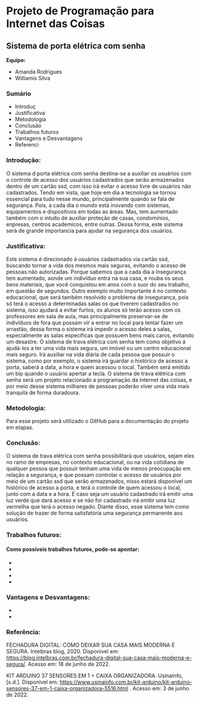 # Projeto de Programação para Internet das Coisas

## **Sistema de porta elétrica com senha**

**Equipe:**
- Amanda Rodrigues
- Williamis Silva



### Sumário

- Introduç
- Justificativa
- Metodologia
- Conclusão
- Trabalhos futuros
- Vantagens e Desvantagens
- Referenci



### **Introdução:**

  O sistema d porta elétrica com senha destina-se a auxiliar os usuários com o controle de acesso dos usuários cadastrados que serão armazenados dentro de um cartão ssd, 
  com isso irá evitar o acesso livre de usuários não cadastrados.
  Tendo em vista,  que hoje em dia a tecnologia se tornou essencial para tudo nesse mundo, principalmente quando se fala de segurança. Pois, a cada dia o mundo está 
  inovando com sistemas, equipamentos e dispositivos em todas as áreas. Mas, tem aumentado também com o intuito de auxiliar proteção de casas, condomínios, enpresas, 
  centros academicos, entre outras. Dessa forma, este sistema será de grande importancia para ajudar na segurança dos usuários.

### **Justificativa:**
Este sistema é direcionado á usuários cadastrados via cartão ssd, buscando tornar a vida dos mesmos mais seguras,
evitando o acesso de pessoas não autorizadas. Porque sabemos que a cada dia a insegurança tem aumentado, aonde um indivíduo
entra na sua casa, e rouba os seus bens materiais, que você conquistou em anos com o suor do seu trabalho, em questão de segundos. 
Outro exemplo muito importante é no contexto educacional, que será também resolvido o problema de insegurança, pois só
terá o acesso a determinadas salas os que tiverem cadastrados no sistema, isso ajudará a evitar furtos, os alunos só terão acesso com os professores
em sala de aula, mas principalmente preservar-se de indivíduos de fora que possam vir a entrar no local para tentar fazer um arrastão, dessa forma o sistema irá 
impedir o acesso deles a salas, especialmente as salas específicas que possuem bens mais caros, evitando um desastre. 
O sistema de trava elétrica com senha tem como objetivo á ajudá-los a ter uma vida mais segura, um imóvel ou um centro educacional mais seguro. 
Irá auxiliar na vida diária de cada pessoa que possuir o sistema, como por exemplo, o sistema irá guardar o histórico de acesso a porta, 
saberá a data, a hora e quem acessou o local. Também será emitido um bip quando o usuário apertar a tecla.
O sistema de trava elétrica com senha será um projeto relacionado a programação da internet das coisas,
e por meio desse sistema milhares de pessoas poderão viver uma vida mais tranquila de forma duradoura.

### **Metodologia:**
Para esse projeto será utilizado o GitHub para  a documentação do projeto em etapas.

### **Conclusão:**
O sistema de trava elétrica com senha possibilitará que usuários, sejam eles no ramo de empresas, no contexto educacional, ou na vida cotidiana de qualquer pessoa
que possuir tenham uma vida de menos preocupação em relação a segurança, e que possam controlar o acesso de usuários por meio de um cartão ssd que serão 
armazenados, nisso estará disponível um histórico de acesso a porta, e terá o controle de quem acessou o local, junto com a data e a hora. 
E caso seja um usuário cadastrado irá emitir uma luz verde que dará acesso e se não for cadastrado irá emitir uma luz vermelha que terá o acesso negado.
Diante disso, esse sistema tem como solução de trazer de forma satisfatória uma segurança permanente aos usuários.

### **Trabalhos futuros:**
#### Como possíveis trabalhos futuros, pode-se apontar:
-
-
-
-

### **Vantagens e Desvantagens:**
-
-

### **Referência:**


FECHADURA DIGITAL: COMO DEIXAR SUA CASA MAIS MODERNA E SEGURA. Intelbras blog, 2020. Disponível em: https://blog.intelbras.com.br/fechadura-digital-sua-casa-mais-moderna-e-segura/.
Acesso em: 18 de junho de 2022.

KIT ARDUINO 37 SENSORES EM 1 + CAIXA ORGANIZADORA. UsinaInfo, [s.d.]. Disponível em: https://www.usinainfo.com.br/kit-arduino/kit-arduino-sensores-37-em-1-caixa-organizadora-5516.html .
Acesso em: 3 de junho de 2022.
